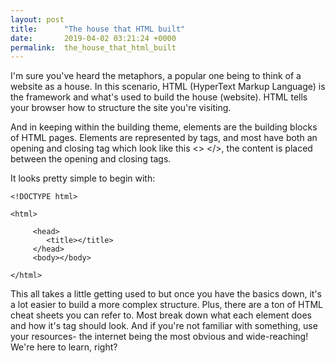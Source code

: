 ```yaml
---
layout: post
title:      "The house that HTML built"
date:       2019-04-02 03:21:24 +0000
permalink:  the_house_that_html_built
---
```



I'm sure you've heard the metaphors, a popular one being to think of a website as a house. In this scenario, HTML (HyperText Markup Language) is the framework and what's used to build the house (website). HTML tells your browser how to structure the site you're visiting. 

And in keeping within the building theme, elements are the building blocks of HTML pages. Elements are represented by tags, and most have both an opening and closing tag which look like this <> </>, the content is placed between the opening and closing tags. 

It looks pretty simple to begin with:
```
<!DOCTYPE html>

<html> 
   
	 <head>
	    <title></title>
	 </head>
	 <body></body>
	 
</html>
```

This all takes a little getting used to but once you have the basics down, it's a lot easier to build a more complex structure. Plus, there are a ton of HTML cheat sheets you can refer to. Most break down what each element does and how it's tag should look. And if you're not familiar with something, use your resources- the internet being the most obvious and wide-reaching! We're here to learn, right?





